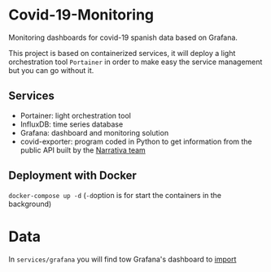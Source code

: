 # Covid-19-Monitoring

Monitoring dashboards for covid-19 spanish data  based on Grafana. 

This project is based on containerized services, it will deploy a light orchestration tool `Portainer` in order to make easy the service management but you can go without it. 

## Services

- Portainer: light orchestration tool
- InfluxDB: time series database
- Grafana: dashboard and monitoring solution
- covid-exporter: program coded in Python to get information from the public API built by the [Narrativa team](https://covid19tracking.narrativa.com)

## Deployment with Docker

`docker-compose up -d` (`-d`option is for start the containers in the background)

# Data

In `services/grafana` you will find tow Grafana's dashboard to [import](https://grafana.com/docs/grafana/latest/dashboards/export-import)